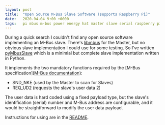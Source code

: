 ```yaml
---
layout: post
title:  "Open Source M-Bus Slave Software (supports Raspberry Pi)"
date:   2020-04-04 9:00 +0000
tags:   pi mbus m-bus power energy hat master slave serial raspberry pi python
---
```


During a quick search I couldn't find any open source software implementing an M-Bus slave.  There's [libmbus](https://github.com/rscada/libmbus) for the Master, but no obvious slave implementation I could use for some testing.  So I've written [pyMbusSlave](https://github.com/packom/pyMbusSlave) which is a minimial but complete slave implementation written in Python.

It implements the two mandatory functions required by the [M-Bus specification]([M-Bus documentation](https://m-bus.com/documentation)):
* SND_NKE (used by the Master to scan for Slaves)
* REQ_UD2 (requests the slave's user data 2)

The user data is hard coded using a fixed payload type, but the slave's identification (serial) number and M-Bus address are configurable, and it would be straightforward to modify the user data payload.

Instructions for using are in the [README](https://github.com/packom/pyMbusSlave/blob/master/README.md).